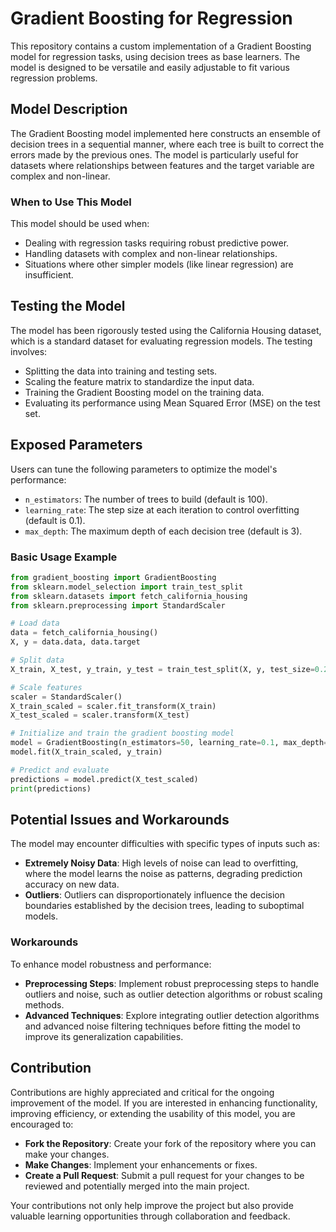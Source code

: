 # Gradient Boosting for Regression

This repository contains a custom implementation of a Gradient Boosting model for regression tasks, using decision trees as base learners. The model is designed to be versatile and easily adjustable to fit various regression problems.

## Model Description

The Gradient Boosting model implemented here constructs an ensemble of decision trees in a sequential manner, where each tree is built to correct the errors made by the previous ones. The model is particularly useful for datasets where relationships between features and the target variable are complex and non-linear.

### When to Use This Model

This model should be used when:
- Dealing with regression tasks requiring robust predictive power.
- Handling datasets with complex and non-linear relationships.
- Situations where other simpler models (like linear regression) are insufficient.

## Testing the Model

The model has been rigorously tested using the California Housing dataset, which is a standard dataset for evaluating regression models. The testing involves:
- Splitting the data into training and testing sets.
- Scaling the feature matrix to standardize the input data.
- Training the Gradient Boosting model on the training data.
- Evaluating its performance using Mean Squared Error (MSE) on the test set.

## Exposed Parameters

Users can tune the following parameters to optimize the model's performance:
- `n_estimators`: The number of trees to build (default is 100).
- `learning_rate`: The step size at each iteration to control overfitting (default is 0.1).
- `max_depth`: The maximum depth of each decision tree (default is 3).

### Basic Usage Example

```python
from gradient_boosting import GradientBoosting
from sklearn.model_selection import train_test_split
from sklearn.datasets import fetch_california_housing
from sklearn.preprocessing import StandardScaler

# Load data
data = fetch_california_housing()
X, y = data.data, data.target

# Split data
X_train, X_test, y_train, y_test = train_test_split(X, y, test_size=0.2, random_state=42)

# Scale features
scaler = StandardScaler()
X_train_scaled = scaler.fit_transform(X_train)
X_test_scaled = scaler.transform(X_test)

# Initialize and train the gradient boosting model
model = GradientBoosting(n_estimators=50, learning_rate=0.1, max_depth=3)
model.fit(X_train_scaled, y_train)

# Predict and evaluate
predictions = model.predict(X_test_scaled)
print(predictions)
```

## Potential Issues and Workarounds

The model may encounter difficulties with specific types of inputs such as:

- **Extremely Noisy Data**: High levels of noise can lead to overfitting, where the model learns the noise as patterns, degrading prediction accuracy on new data.
- **Outliers**: Outliers can disproportionately influence the decision boundaries established by the decision trees, leading to suboptimal models.

### Workarounds

To enhance model robustness and performance:
- **Preprocessing Steps**: Implement robust preprocessing steps to handle outliers and noise, such as outlier detection algorithms or robust scaling methods.
- **Advanced Techniques**: Explore integrating outlier detection algorithms and advanced noise filtering techniques before fitting the model to improve its generalization capabilities.

## Contribution

Contributions are highly appreciated and critical for the ongoing improvement of the model. If you are interested in enhancing functionality, improving efficiency, or extending the usability of this model, you are encouraged to:

- **Fork the Repository**: Create your fork of the repository where you can make your changes.
- **Make Changes**: Implement your enhancements or fixes.
- **Create a Pull Request**: Submit a pull request for your changes to be reviewed and potentially merged into the main project.

Your contributions not only help improve the project but also provide valuable learning opportunities through collaboration and feedback.
